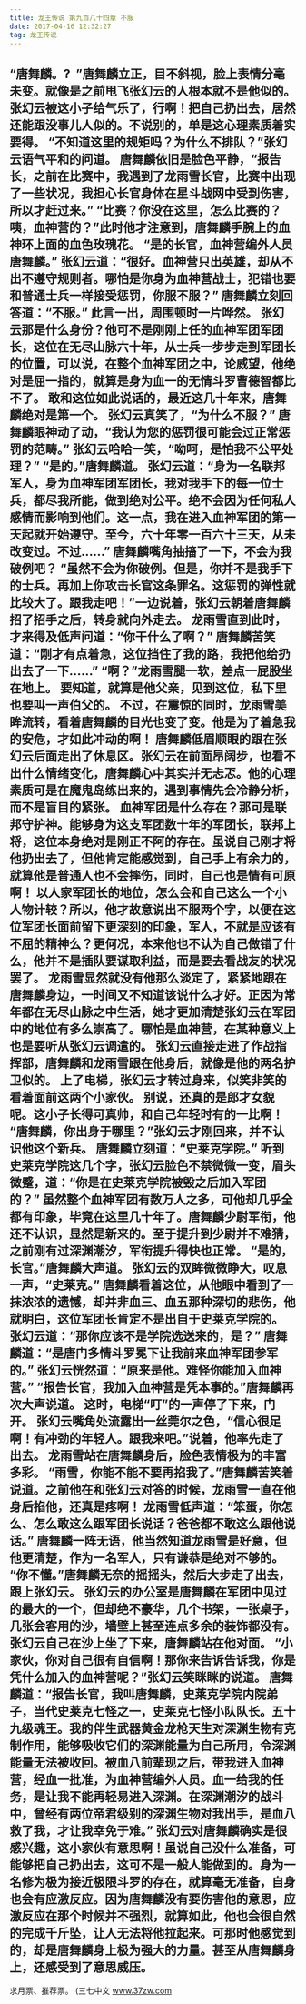 ```yaml
---
title: 龙王传说 第九百八十四章 不服
date: 2017-04-16 12:32:27
tag: 龙王传说
---
```


“唐舞麟。?  ”唐舞麟立正，目不斜视，脸上表情分毫未变。就像是之前甩飞张幻云的人根本就不是他似的。
张幻云被这小子给气乐了，行啊！把自己扔出去，居然还能跟没事儿人似的。不说别的，单是这心理素质着实要得。
“不知道这里的规矩吗？为什么不排队？”张幻云语气平和的问道。
唐舞麟依旧是脸色平静，“报告长，之前在比赛中，我遇到了龙雨雪长官，比赛中出现了一些状况，我担心长官身体在星斗战网中受到伤害，所以才赶过来。”
“比赛？你没在这里，怎么比赛的？咦，血神营的？”此时他才注意到，唐舞麟手腕上的血神环上面的血色玫瑰花。
“是的长官，血神营编外人员唐舞麟。”
张幻云道：“很好。血神营只出英雄，却从不出不遵守规则者。哪怕是你身为血神营战士，犯错也要和普通士兵一样接受惩罚，你服不服？”
唐舞麟立刻回答道：“不服。”
此言一出，周围顿时一片哗然。
张幻云那是什么身份？他可不是刚刚上任的血神军团军团长，这位在无尽山脉六十年，从士兵一步步走到军团长的位置，可以说，在整个血神军团之中，论威望，他绝对是屈一指的，就算是身为血一的无情斗罗曹德智都比不了。
敢和这位如此说话的，最近这几十年来，唐舞麟绝对是第一个。
张幻云真笑了，“为什么不服？”
唐舞麟眼神动了动，“我认为您的惩罚很可能会过正常惩罚的范畴。”
张幻云哈哈一笑，“呦呵，是怕我不公平处理？”
“是的。”唐舞麟道。
张幻云道：“身为一名联邦军人，身为血神军团军团长，我对我手下的每一位士兵，都尽我所能，做到绝对公平。绝不会因为任何私人感情而影响到他们。这一点，我在进入血神军团的第一天起就开始遵守。至今，六十年零一百六十三天，从未改变过。不过……”
唐舞麟嘴角抽搐了一下，不会为我破例吧？
“虽然不会为你破例。但是，你并不是我手下的士兵。再加上你攻击长官这条罪名。这惩罚的弹性就比较大了。跟我走吧！”一边说着，张幻云朝着唐舞麟招了招手之后，转身就向外走去。
龙雨雪直到此时，才来得及低声问道：“你干什么了啊？”
唐舞麟苦笑道：“刚才有点着急，这位挡住了我的路，我把他给扔出去了一下……”
“啊？”龙雨雪腿一软，差点一屁股坐在地上。
要知道，就算是他父亲，见到这位，私下里也要叫一声伯父的。
不过，在震惊的同时，龙雨雪美眸流转，看着唐舞麟的目光也变了变。他是为了着急我的安危，才如此冲动的啊！
唐舞麟低眉顺眼的跟在张幻云后面走出了休息区。张幻云在前面昂阔步，也看不出什么情绪变化，唐舞麟心中其实并无忐忑。他的心理素质可是在魔鬼岛练出来的，遇到事情先会冷静分析，而不是盲目的紧张。
血神军团是什么存在？那可是联邦守护神。能够身为这支军团数十年的军团长，联邦上将，这位本身绝对是刚正不阿的存在。虽说自己刚才将他扔出去了，但他肯定能感觉到，自己手上有余力的，就算他是普通人也不会摔伤，同时，自己也是情有可原啊！
以人家军团长的地位，怎么会和自己这么一个小人物计较？所以，他才故意说出不服两个字，以便在这位军团长面前留下更深刻的印象，军人，不就是应该有不屈的精神么？更何况，本来他也不认为自己做错了什么，他并不是插队要谋取利益，而是要去看战友的状况罢了。
龙雨雪显然就没有他那么淡定了，紧紧地跟在唐舞麟身边，一时间又不知道该说什么才好。正因为常年都在无尽山脉之中生活，她才更加清楚张幻云在军团中的地位有多么崇高了。哪怕是血神营，在某种意义上也是要听从张幻云调遣的。
张幻云直接走进了作战指挥部，唐舞麟和龙雨雪跟在他身后，就像是他的两名护卫似的。
上了电梯，张幻云才转过身来，似笑非笑的看着面前这两个小家伙。
别说，还真的是郎才女貌呢。这小子长得可真帅，和自己年轻时有的一比啊！
“唐舞麟，你出身于哪里？”张幻云才刚回来，并不认识他这个新兵。
唐舞麟立刻道：“史莱克学院。”
听到史莱克学院这几个字，张幻云脸色不禁微微一变，眉头微蹙，道：“你是在史莱克学院被毁之后加入军团的？”
虽然整个血神军团有数万人之多，可他却几乎全都有印象，毕竟在这里几十年了。唐舞麟少尉军衔，他还不认识，显然是新来的。至于提升到少尉并不难猜，之前刚有过深渊潮汐，军衔提升得快也正常。
“是的，长官。”唐舞麟大声道。
张幻云的双眸微微睁大，叹息一声，“史莱克。”
唐舞麟看着这位，从他眼中看到了一抹浓浓的遗憾，却并非血三、血五那种深切的悲伤，他就明白，这位军团长肯定不是出自于史莱克学院的。
张幻云道：“那你应该不是学院选送来的，是？”
唐舞麟道：“是唐门多情斗罗冕下让我前来血神军团参军的。”
张幻云恍然道：“原来是他。难怪你能加入血神营。”
“报告长官，我加入血神营是凭本事的。”唐舞麟再次大声说道。
这时，电梯“叮”的一声停了下来，门开。
张幻云嘴角处流露出一丝莞尔之色，“信心很足啊！有冲劲的年轻人。跟我来吧。”说着，他率先走了出去。
龙雨雪站在唐舞麟身后，脸色表情极为的丰富多彩。
“雨雪，你能不能不要再掐我了。”唐舞麟苦笑着说道。之前他在和张幻云对答的时候，龙雨雪一直在他身后掐他，还真是疼啊！
龙雨雪低声道：“笨蛋，你怎么、怎么敢这么跟军团长说话？爸爸都不敢这么跟他说话。”
唐舞麟一阵无语，他当然知道龙雨雪是好意，但他更清楚，作为一名军人，只有谦恭是绝对不够的。
“你不懂。”唐舞麟无奈的摇摇头，然后大步走了出去，跟上张幻云。
张幻云的办公室是唐舞麟在军团中见过的最大的一个，但却绝不豪华，几个书架，一张桌子，几张会客用的沙，墙壁上甚至连点多余的装饰都没有。
张幻云自己在沙上坐了下来，唐舞麟站在他对面。
“小家伙，你对自己很有自信啊！那你来告诉告诉我，你是凭什么加入的血神营呢？”张幻云笑眯眯的说道。
唐舞麟道：“报告长官，我叫唐舞麟，史莱克学院内院弟子，当代史莱克七怪之一，史莱克七怪小队队长。五十九级魂王。我的伴生武器黄金龙枪天生对深渊生物有克制作用，能够吸收它们的深渊能量为自己所用，令深渊能量无法被收回。被血八前辈现之后，带我进入血神营，经血一批准，为血神营编外人员。血一给我的任务，是让我不能再轻易进入深渊。在深渊潮汐的战斗中，曾经有两位帝君级别的深渊生物对我出手，是血八救了我，才让我幸免于难。”
张幻云对唐舞麟确实是很感兴趣，这小家伙有意思啊！虽说自己没什么准备，可能够把自己扔出去，这可不是一般人能做到的。身为一名修为极为接近极限斗罗的存在，就算毫无准备，自身也会有应激反应。因为唐舞麟没有要伤害他的意思，应激反应在那个时候并不强烈，就算如此，他也会很自然的完成千斤坠，让人无法将他拉起来。可那时他感觉到的，却是唐舞麟身上极为强大的力量。甚至从唐舞麟身上，还感受到了意思威压。
-----------------------------
求月票、推荐票。
(三七中文 www.37zw.com